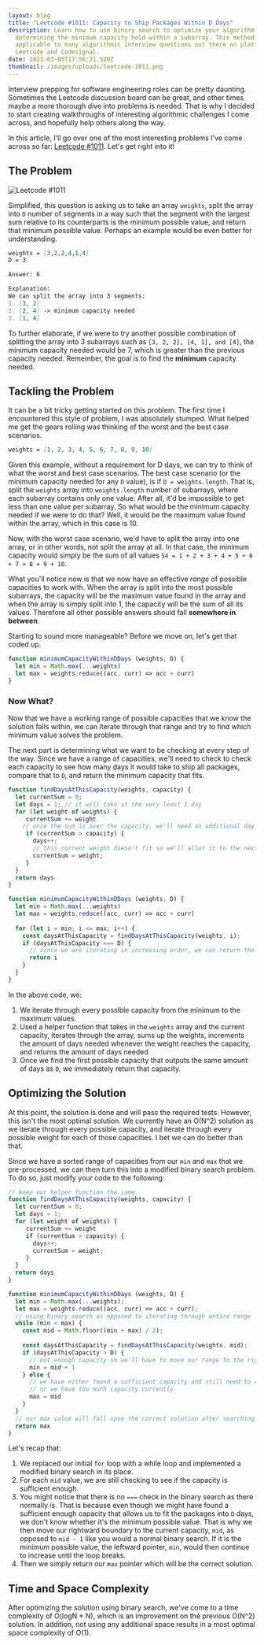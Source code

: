 ```yaml
---
layout: blog
title: "Leetcode #1011: Capacity to Ship Packages Within D Days"
description: Learn how to use binary search to optimize your algorithm for
  determining the minimum capacity held within a subarray. This method is
  applicable to many algorithmic interview questions out there on platforms like
  Leetcode and Codesignal.
date: 2021-03-05T17:56:21.520Z
thumbnail: /images/uploads/leetcode-1011.png
---
```

Interview prepping for software engineering roles can be pretty daunting. Sometimes the Leetcode discussion board can be great, and other times maybe a more thorough dive into problems is needed. That is why I decided to start creating walkthroughs of interesting algorithmic challenges I come across, and hopefully help others along the way. 

In this article, I'll go over one of the most interesting problems I've come across so far: [Leetcode #1011](https://leetcode.com/problems/capacity-to-ship-packages-within-d-days/). Let's get right into it! 

## The Problem

![Leetcode #1011](/images/uploads/screen-shot-2021-03-05-at-10.42.33-am.png "Leetcode #1011")

Simplified, this question is asking us to take an array `weights`, split the array into `D` number of segments in a way such that the segment with the largest sum relative to its counterparts is the minimum possible value, and return that minimum possible value. Perhaps an example would be even better for understanding.

```markdown
weights = [3,2,2,4,1,4]
D = 3

Answer: 6

Explanation: 
We can split the array into 3 segments: 
1. [3, 2]
2. [2, 4] -> minimum capacity needed
3. [1, 4] 
```

 To further elaborate, if we were to try another possible combination of splitting the array into 3 subarrays such as `[3, 2, 2], [4, 1], and [4]`, the minimum capacity needed would be 7, which is greater than the previous capacity needed. Remember, the goal is to find the **minimum** capacity needed. 

## Tackling the Problem

It can be a bit tricky getting started on this problem. The first time I encountered this style of problem, I was absolutely stumped. What helped me get the gears rolling was thinking of the worst and the best case scenarios.

```markdown
weights = [1, 2, 3, 4, 5, 6, 7, 8, 9, 10]
```

Given this example, without a requirement for D days, we can try to think of what the worst and best case scenarios. The best case scenario (or the minimum capacity needed for any `D` value), is if `D = weights.length`. That is, split the `weights` array into `weights.length` number of subarrays, where each subarray contains only one value. After all, it'd be impossible to get less than one value per subarray. So what would be the minimum capacity needed if we were to do that? Well, it would be the maximum value found within the array, which in this case is 10.  

Now, with the worst case scenario, we'd have to split the array into one array, or in other words, not split the array at all. In that case, the minimum capacity would simply be the sum of all values `54 = 1 + 2 + 3 + 4 + 5 + 6 + 7 + 8 + 9 + 10`.  

What you'll notice now is that we now have an effective *range* of possible capacities to work with. When the array is split into the most possible subarrays, the capacity will be the maximum value found in the array and when the array is simply split into 1, the capacity will be the sum of all its values. Therefore all other possible answers should fall **somewhere in between**. 

Starting to sound more manageable? Before we move on, let's get that coded up.

```javascript
function minimumCapacityWithinDDays (weights, D) {
  let min = Math.max(...weights)
  let max = weights.reduce((acc, curr) => acc + curr)
}
```

### Now What?

Now that we have a working range of possible capacities that we know the solution falls within, we can iterate through that range and try to find which minimum value solves the problem. 

The next part is determining what we want to be checking at every step of the way. Since we have a range of capacities, we'll need to check to check each capacity to see how many days it would take to ship all packages, compare that to `D`, and return the minimum capacity that fits.

```javascript
function findDaysAtThisCapacity(weights, capacity) {
  let currentSum = 0;
  let days = 1; // it will take at the very least 1 day
  for (let weight of weights) {
     currentSum += weight
    // once the sum is over the capacity, we'll need an additional day
     if (currentSum > capacity) {
       days++;
       // this current weight doesn't fit so we'll allot it to the next day
       currentSum = weight;
     }
  }
  return days
}

function minimumCapacityWithinDDays (weights, D) {
  let min = Math.max(...weights)
  let max = weights.reduce((acc, curr) => acc + curr)
  
  for (let i = min; i <= max; i++) {
    const daysAtThisCapacity = findDaysAtThisCapacity(weights, i);
    if (daysAtThisCapacity === D) {
      // since we are iterating in increasing order, we can return the first value we find as it will be the min
      return i
    }
  }
}
```

In the above code, we: 

1. We iterate through every possible capacity from the minimum to the maximum values.
2. Used a helper function that takes in the `weights` array and the current capacity, iterates through the array, sums up the weights, increments the amount of days needed whenever the weight reaches the capacity, and returns the amount of days needed.
3. Once we find the first possible capacity that outputs the same amount of days as `D`, we immediately return that capacity.

## Optimizing the Solution

At this point, the solution is done and will pass the required tests. However, this isn't the most optimal solution. We currently have an O(N^2) solution as we iterate through every possible capacity, and iterate through every possible weight for each of those capacities. I bet we can do better than that. 

Since we have a sorted range of capacities from our `min` and `max` that we pre-processed, we can then turn this into a modified binary search problem. To do so, just modify your code to the following: 

```javascript
// keep our helper function the same
function findDaysAtThisCapacity(weights, capacity) {
  let currentSum = 0;
  let days = 1; 
  for (let weight of weights) {
     currentSum += weight
     if (currentSum > capacity) {
       days++;
       currentSum = weight;
     }
  }
  return days
}

function minimumCapacityWithinDDays (weights, D) {
  let min = Math.max(...weights);
  let max = weights.reduce((acc, curr) => acc + curr);
  // using binary search as opposed to iterating through entire range
  while (min < max) {
    const mid = Math.floor((min + max) / 2);
    
    const daysAtThisCapacity = findDaysAtThisCapacity(weights, mid);
    if (daysAtThisCapacity > D) {
      // not enough capacity so we'll have to move our range to the right
      min = mid + 1
    } else {
      // we have either found a sufficient capacity and still need to check if it's the minimum possible value
      // or we have too much capacity currently
      max = mid
    }
  }
  // our max value will fall upon the correct solution after searching
  return max
}
```

Let's recap that: 

1. We replaced our initial `for` loop with a while loop and implemented a modified binary search in its place.
2. For each `mid` value, we are still checking to see if the capacity is sufficient enough.
3. You might notice that there is no `===` check in the binary search as there normally is. That is because even though we might have found a sufficient enough capacity that allows us to fit the packages into `D` days, we don't know whether it's the minimum possible value. That is why we then move our rightward boundary to the current capacity, `mid`, as opposed to `mid - 1` like you would a normal binary search. If it is the minimum possible value, the leftward pointer, `min`, would then continue to increase until the loop breaks.
4. Then we simply return our `max` pointer which will be the correct solution.

## Time and Space Complexity

After optimizing the solution using binary search, we've come to a time complexity of O(logN * N), which is an improvement on the previous O(N^2) solution. In addition, not using any additional space results in a most optimal space complexity of O(1).